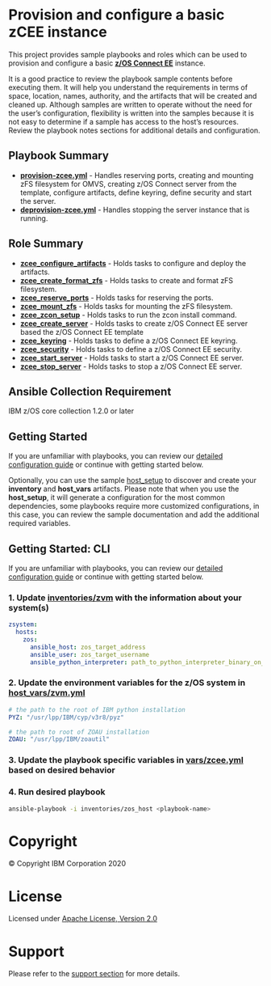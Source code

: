 # Provision and configure a basic zCEE instance

This project provides sample playbooks and roles which can be used to provision and configure a basic [**z/OS Connect EE**](https://www.ibm.com/products/zos-connect-enterprise-edition) instance.

It is a good practice to review the playbook sample contents before executing
them. It will help you understand the requirements in terms of space, location,
names, authority, and the artifacts that will be created and cleaned up.
Although samples are written to operate without the need for the user’s
configuration, flexibility is written into the samples because it is not easy
to determine if a sample has access to the host’s resources. Review the
playbook notes sections for additional details and configuration.

## Playbook Summary

- [**provision-zcee.yml**](provision-zcee.yml) - Handles reserving ports, creating and mounting zFS filesystem for OMVS, creating z/OS Connect server from the template, configure artifacts, define keyring, define security and start the server. 
- [**deprovision-zcee.yml**](deprovision-zcee.yml) - Handles stopping the server instance that is running.

## Role Summary

- [**zcee_configure_artifacts**](roles/zcee_configure_artifacts/README.md) - Holds tasks to configure and deploy the artifacts.
- [**zcee_create_format_zfs**](roles/zcee_create_format_zfs/README.md) - Holds tasks to create and format zFS filesystem.
- [**zcee_reserve_ports**](roles/zcee_reserve_ports/README.md) - Holds tasks for reserving the ports.
- [**zcee_mount_zfs**](roles/zcee_mount_zfs/README.md) - Holds tasks for mounting the zFS filesystem.
- [**zcee_zcon_setup**](roles/zcee_zcon_setup/README.md) - Holds tasks to run the zcon install command.
- [**zcee_create_server**](roles/zcee_create_server/README.md) - Holds tasks to create z/OS Connect EE server based the z/OS Connect EE template
- [**zcee_keyring**](roles/zcee_keyring/README.md) - Holds tasks to define a z/OS Connect EE keyring.
- [**zcee_security**](roles/zcee_security/README.md) - Holds tasks to define a z/OS Connect EE security.
- [**zcee_start_server**](roles/zcee_start_server/README.md) - Holds tasks to start a z/OS Connect EE server.
- [**zcee_stop_server**](roles/zcee_stop_server/README.md) - Holds tasks to stop a z/OS Connect EE server. 

## Ansible Collection Requirement

   IBM z/OS core collection 1.2.0 or later

## Getting Started

If you are unfamiliar with playbooks, you can review our
[detailed configuration guide](https://github.com/IBM/z_ansible_collections_samples/blob/master/docs/share/configuration_guide.md) or
continue with getting started below.

Optionally, you can use the sample
[host_setup](https://github.com/IBM/z_ansible_collections_samples/blob/master/zos_administration/host_setup/README.md)
to discover and create your **inventory** and **host_vars** artifacts. Please
note that when you use the **host_setup**, it will generate a configuration
for the most common dependencies, some playbooks require more customized
configurations, in this case, you can review the sample documentation and
add the additional required variables.

## Getting Started: CLI

If you are unfamiliar with playbooks, you can review our
[detailed configuration guide](https://github.com/IBM/z_ansible_collections_samples/blob/master/docs/share/configuration_guide.md) or
continue with getting started below.

### 1. Update [inventories/zvm](inventories/zvm) with the information about your system(s)

```yaml
zsystem:
  hosts:
    zos:
      ansible_host: zos_target_address
      ansible_user: zos_target_username
      ansible_python_interpreter: path_to_python_interpreter_binary_on_zos_target
```

### 2. Update the environment variables for the z/OS system in [host_vars/zvm.yml](host_vars/zvm.yml)

```yaml
# the path to the root of IBM python installation
PYZ: "/usr/lpp/IBM/cyp/v3r8/pyz"

# the path to root of ZOAU installation
ZOAU: "/usr/lpp/IBM/zoautil"
```

### 3. Update the playbook specific variables in [vars/zcee.yml](vars/zcee.yml) based on desired behavior

### 4. Run desired playbook

```bash
ansible-playbook -i inventories/zos_host <playbook-name>
```

# Copyright

© Copyright IBM Corporation 2020

# License

Licensed under [Apache License,
Version 2.0](https://opensource.org/licenses/Apache-2.0)

# Support

Please refer to the [support section](https://github.com/IBM/z_ansible_collections_samples/blob/master/README.md#support) for more
details.

